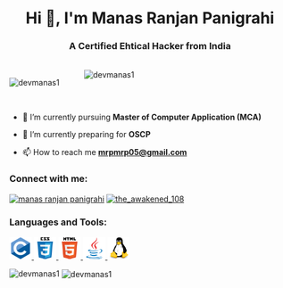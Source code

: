 <h1 align="center">Hi 👋, I'm Manas Ranjan Panigrahi</h1>
<h3 align="center">A Certified Ehtical Hacker from India</h3>
<br>

 <img align="right" width="370" src="https://media3.giphy.com/media/qgQUggAC3Pfv687qPC/giphy.gif" alt="devmanas1" />
<p align="left"> <img src="https://komarev.com/ghpvc/?username=devmanas1&label=Profile%20views&color=0e75b6&style=flat" alt="devmanas1" /> </p>
<br>

- 🔭 I’m currently pursuing **Master of Computer Application (MCA)**

- 🌱 I’m currently preparing for **OSCP**

- 📫 How to reach me **mrpmrp05@gmail.com**

<h3 align="left">Connect with me:</h3>
<p align="left">
<a href="https://linkedin.com/in/manas ranjan panigrahi" target="blank"><img align="center" src="https://raw.githubusercontent.com/rahuldkjain/github-profile-readme-generator/master/src/images/icons/Social/linked-in-alt.svg" alt="manas ranjan panigrahi" height="30" width="40" /></a>
<a href="https://instagram.com/the_awakened_108" target="blank"><img align="center" src="https://raw.githubusercontent.com/rahuldkjain/github-profile-readme-generator/master/src/images/icons/Social/instagram.svg" alt="the_awakened_108" height="30" width="40" /></a>
</p>

<h3 align="left">Languages and Tools:</h3>
<p align="left"> <a href="https://www.cprogramming.com/" target="_blank" rel="noreferrer"> <img src="https://raw.githubusercontent.com/devicons/devicon/master/icons/c/c-original.svg" alt="c" width="40" height="40"/> </a> <a href="https://www.w3schools.com/css/" target="_blank" rel="noreferrer"> <img src="https://raw.githubusercontent.com/devicons/devicon/master/icons/css3/css3-original-wordmark.svg" alt="css3" width="40" height="40"/> </a> <a href="https://www.w3.org/html/" target="_blank" rel="noreferrer"> <img src="https://raw.githubusercontent.com/devicons/devicon/master/icons/html5/html5-original-wordmark.svg" alt="html5" width="40" height="40"/> </a> <a href="https://www.java.com" target="_blank" rel="noreferrer"> <img src="https://raw.githubusercontent.com/devicons/devicon/master/icons/java/java-original.svg" alt="java" width="40" height="40"/> </a> <a href="https://www.linux.org/" target="_blank" rel="noreferrer"> <img src="https://raw.githubusercontent.com/devicons/devicon/master/icons/linux/linux-original.svg" alt="linux" width="40" height="40"/> </a> </p>

<p><img align="left" src="https://github-readme-stats.vercel.app/api/top-langs?username=devmanas1&show_icons=true&locale=en&layout=compact" alt="devmanas1" /></p>

<p>&nbsp;<img align="center" src="https://github-readme-stats.vercel.app/api?username=devmanas1&show_icons=true&locale=en" alt="devmanas1" /></p>

